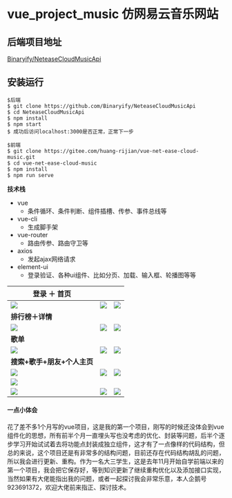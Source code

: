 # vue_project_music 仿网易云音乐网站

## 后端项目地址 

[Binaryify/NeteaseCloudMusicApi](https://github.com/Binaryify/NeteaseCloudMusicApi)

## 安装运行
```
$后端
$ git clone https://github.com/Binaryify/NeteaseCloudMusicApi
$ cd NeteaseCloudMusicApi
$ npm install
$ npm start
$ 成功后访问localhost:3000是否正常，正常下一步

$前端
$ git clone https://gitee.com/huang-rijian/vue-net-ease-cloud-music.git
$ cd vue-net-ease-cloud-music
$ npm install
$ npm run serve
```



**技术栈**

- vue 
  -  条件循环、条件判断、组件插槽、传参、事件总线等
- vue-cli 
  -  生成脚手架 
- vue-router  
  - 路由传参、路由守卫等
- axios  
  -  发起ajax网络请求 
- element-ui 
  - 登录验证、各种ui组件、比如分页、加载、输入框、轮播图等等





| 登录 ＋ 首页                                        |                                               |                                               |
| --------------------------------------------------- | --------------------------------------------- | --------------------------------------------- |
| <img src="C:\Users\92369\Desktop\项目\登录.png"  /> | ![](C:\Users\92369\Desktop\项目\首页1.png)    | ![](C:\Users\92369\Desktop\项目\首页2.png)    |
| **排行榜＋详情**                                    |                                               |                                               |
| ![](C:\Users\92369\Desktop\项目\排行榜.png)         | ![](C:\Users\92369\Desktop\项目\歌单详情.png) | ![](C:\Users\92369\Desktop\项目\歌曲详细.png) |
| **歌单**                                            |                                               |                                               |
| ![](C:\Users\92369\Desktop\项目\歌单1.png)          | ![](C:\Users\92369\Desktop\项目\歌单2.png)    | ![](C:\Users\92369\Desktop\项目\歌单分页.png) |
| **搜索+歌手+朋友+个人主页**                         |                                               |                                               |
| ![](C:\Users\92369\Desktop\项目\搜索1.png)          | ![](C:\Users\92369\Desktop\项目\搜索2.png)    | ![](C:\Users\92369\Desktop\项目\搜索4.png)    |
| ![](C:\Users\92369\Desktop\项目\歌手2.png)          |                                               |                                               |
| ![](C:\Users\92369\Desktop\项目\歌手.png)           | ![](C:\Users\92369\Desktop\项目\朋友.png)     | ![](C:\Users\92369\Desktop\项目\个人主页.png) |



#### 一点小体会

花了差不多1个月写的vue项目，这是我的第一个项目，刚写的时候还没体会到vue组件化的思想，所有前半个月一直埋头写也没考虑的优化、封装等问题，后半个逐步学习开始试试着去将功能点封装成独立组件，这才有了一点像样的代码结构，但总的来说，这个项目还是有非常多的结构问题，目前还存在代码结构胡乱的问题，所以我会进行更新、重构。作为一名大三学生，这是去年11月开始自学前端以来的第一个项目，我会把它保存好，等到知识更新了继续重构优化以及添加接口实现，当然如果有大佬能指出我的问题，或者一起探讨我会非常乐意，本人企鹅号923691372，欢迎大佬前来指正、探讨技术。

